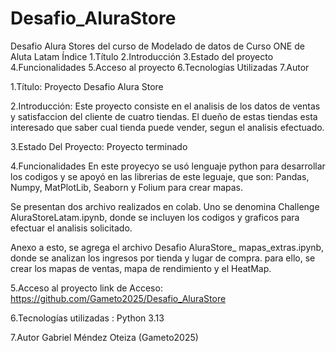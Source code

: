 # Desafio_AluraStore

Desafio Alura Stores del curso de Modelado de datos de Curso ONE de Aluta Latam
Índice 1.Título 2.Introducción 3.Estado del proyecto 4.Funcionalidades 5.Acceso al proyecto 6.Tecnologías Utilizadas 7.Autor

1.Título:  Proyecto Desafio Alura Store

2.Introducción:  Este proyecto consiste en el analisis de los datos de ventas y satisfaccion del cliente de cuatro tiendas. 
El dueño de estas tiendas esta interesado que saber cual tienda puede vender, segun el analisis efectuado.

3.Estado Del Proyecto:  Proyecto terminado

4.Funcionalidades 
En este proyecyo se usó lenguaje python para desarrollar los codigos y se apoyó en las librerias de este leguaje, que son: Pandas, Numpy,  MatPlotLib, Seaborn y  Folium para crear mapas. 

Se presentan dos archivo realizados en colab. Uno se denomina Challenge AluraStoreLatam.ipynb, donde se incluyen los codigos y graficos para efectuar el analisis solicitado.

Anexo a esto, se agrega el archivo Desafio AluraStore_ mapas_extras.ipynb, donde se analizan los ingresos por tienda y lugar de compra. para ello, se crear los mapas de ventas, mapa de rendimiento y el HeatMap.

5.Acceso al proyecto link de Acceso: https://github.com/Gameto2025/Desafio_AluraStore

6.Tecnologías utilizadas : Python 3.13

7.Autor Gabriel Méndez Oteiza (Gameto2025)
